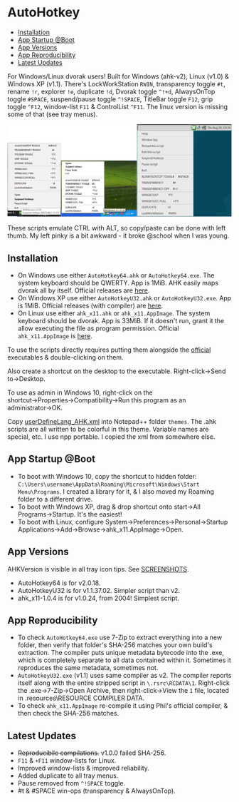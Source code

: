 # AutoHotkey
- [Installation](#installation)
- [App Startup @Boot](#app-startup-boot)
- [App Versions](#app-versions)
- [App Reproducibility](#app-reproducibility)
- [Latest Updates](#latest-updates)

For Windows/Linux dvorak users! Built for Windows (ahk-v2), Linux (v1.0) & Windows XP (v1.1).  There's LockWorkStation `RWIN`, transparency toggle `#t`, rename `!r`, explorer `!e`, duplicate `!d`, Dvorak toggle `^!+d`, AlwaysOnTop toggle `#SPACE`, suspend/pause toggle `^!SPACE`, TitleBar toggle `F12`, grip toggle `^F12`, window-list `F11` & ControlList `^F11`.  The linux version is missing some of that (see tray menus).  

![](SCREENSHOTS.png)

These scripts emulate CTRL with ALT, so copy/paste can be done with left thumb. My left pinky is a bit awkward - it broke @school when I was young.

## Installation
- On Windows use either `AutoHotkey64.ahk` or `AutoHotkey64.exe`.  The system keyboard should be QWERTY.  App is 1MiB.  AHK easily maps dvorak all by itself. Official releases are [here](https://github.com/AutoHotkey/AutoHotkey/releases).
- On Windows XP use either `AutoHotkeyU32.ahk` or `AutoHotkeyU32.exe`.  App is 1MiB.  Official releases (with compiler) are [here](https://autohotkey.com/download/1.1/).
- On Linux use either `ahk_x11.ahk` or `ahk_x11.AppImage`.  The system keyboard should be dvorak.  App is 33MiB. If it doesn't run, grant it the allow executing the file as program permission.  Official `ahk_x11.AppImage` is [here](https://github.com/phil294/AHK_X11/releases).

To use the scripts directly requires putting them alongside the [official](https://autohotkey.com) executables & double-clicking on them.

Also create a shortcut on the desktop to the executable. Right-click→Send to→Desktop. 

To use as admin in Windows 10, right-click on the shortcut→Properties→Compatibility→Run this program as an administrator→OK.

Copy [userDefineLang_AHK.xml](doc/userDefineLang_AHK.xml) into Notepad++ folder `themes`. The .ahk scripts are all written to be colorful in this theme. Variable names are special, etc.  I use npp portable. I copied the xml from somewhere else.

## App Startup @Boot
- To boot with Windows 10, copy the shortcut to hidden folder: `C:\Users\username\AppData\Roaming\Microsoft\Windows\Start Menu\Programs`. I created a library for it, & I also moved my Roaming folder to a different drive.
- To boot with Windows XP, drag & drop shortcut onto start→All Programs→Startup.  It's the easiest!
- To boot with Linux, configure System→Preferences→Personal→Startup Applications→Add→Browse→ahk_x11.AppImage→Open.

## App Versions
AHKVersion is visible in all tray icon tips. See [SCREENSHOTS](SCREENSHOTS.png).
- AutoHotkey64 is for v2.0.18.
- AutoHotkeyU32 is for v1.1.37.02.  Simpler script than v2.
- ahk_x11-1.0.4 is for v1.0.24, from 2004!  Simplest script.

## App Reproducibility
- To check `AutoHotkey64.exe` use 7-Zip to extract everything into a new folder, then verify that folder's SHA-256 matches your own build's extraction.  The compiler puts unique metadata bytecode into the .exe, which is completely separate to all data contained within it. Sometimes it reproduces the same metadata, sometimes not.
- `AutoHotkeyU32.exe` (v1.1) uses same compiler as v2. The compiler reports itself along with the entire stripped script in `\.rsrc\RCDATA\1`.  Right-click the .exe→7-Zip→Open Archive, then right-click→View the `1` file, located in .resources\RESOURCE COMPILER DATA. 
- To check `ahk_x11.AppImage` re-compile it using Phil's official compiler, & then check the SHA-256 matches.

## Latest Updates
- ~~Reproducibile compilations.~~  v1.0.0 failed SHA-256.
- `F11` & `+F11` window-lists for Linux.
- Improved window-lists & improved reliability.
- Added duplicate to all tray menus. 
- Pause removed from `^!SPACE` toggle.
- #t & #SPACE win-ops (transparency & AlwaysOnTop). 

